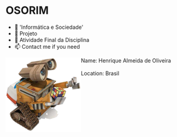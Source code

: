 # OSORIM

- 👋 'Informática e Sociedade'
- 👀 Projeto
- 🌱 Atividade Final da Disciplina
- 📫 Contact me if you need

<img src="https://github.com/hnralmeida/hnralmeida/blob/main/Wall-E-PNG-HD.png" align="left" width="200px"/>
Name: Henrique Almeida de Oliveira
<br>
<br>
Location: Brasil
<br>

